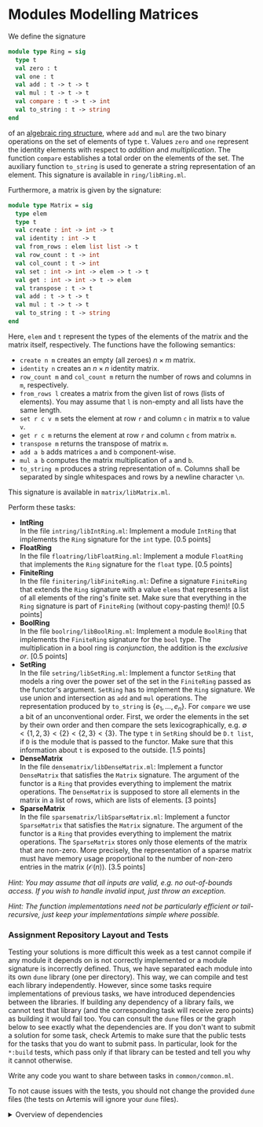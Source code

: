 # Modules Modelling Matrices
We define the signature

```ocaml
module type Ring = sig
  type t
  val zero : t
  val one : t
  val add : t -> t -> t
  val mul : t -> t -> t
  val compare : t -> t -> int
  val to_string : t -> string
end
```

of an [algebraic ring structure](https://en.wikipedia.org/wiki/Ring_(mathematics)), where `add` and `mul` are the two binary operations on the set of elements of type `t`. Values `zero` and `one` represent the identity elements with respect to *addition* and *multiplication*. The function `compare` establishes a total order on the elements of the set. The auxiliary function `to_string` is used to generate a string representation of an element. This signature is available in `ring/libRing.ml`.

Furthermore, a matrix is given by the signature:

```ocaml
module type Matrix = sig
  type elem
  type t
  val create : int -> int -> t
  val identity : int -> t
  val from_rows : elem list list -> t
  val row_count : t -> int
  val col_count : t -> int
  val set : int -> int -> elem -> t -> t
  val get : int -> int -> t -> elem
  val transpose : t -> t
  val add : t -> t -> t
  val mul : t -> t -> t
  val to_string : t -> string
end
```

Here, `elem` and `t` represent the types of the elements of the matrix and the matrix itself, respectively. The functions have the following semantics:

- `create n m` creates an empty (all zeroes) $n\times m$ matrix.
- `identity n` creates an $n\times n$ identity matrix.
- `row_count m` and `col_count m` return the number of rows and columns in `m`, respectively.
- `from_rows l` creates a matrix from the given list of rows (lists of elements). You may assume that `l` is non-empty and all lists have the same length.
- `set r c v m` sets the element at row `r` and column `c` in matrix `m` to value `v`.
- `get r c m` returns the element at row `r` and column `c` from matrix `m`.
- `transpose m` returns the transpose of matrix `m`.
- `add a b` adds matrices `a` and `b` component-wise.
- `mul a b` computes the matrix multiplication of `a` and `b`.
- `to_string m` produces a string representation of `m`. Columns shall be separated by single whitespaces and rows by a newline character `\n`.

This signature is available in `matrix/libMatrix.ml`.

Perform these tasks:

- **IntRing**  
    In the file `intring/libIntRing.ml`: Implement a module `IntRing` that implements the `Ring` signature for the `int` type. [0.5 points]
- **FloatRing**  
    In the file `floatring/libFloatRing.ml`: Implement a module `FloatRing` that implements the `Ring` signature for the `float` type. [0.5 points]
- **FiniteRing**  
    In the file `finitering/libFiniteRing.ml`: Define a signature `FiniteRing` that extends the `Ring` signature with a value `elems` that represents a list of all elements of the ring's finite set. Make sure that everything in the `Ring` signature is part of `FiniteRing` (without copy-pasting them)! [0.5 points]
- **BoolRing**  
    In the file `boolring/libBoolRing.ml`: Implement a module `BoolRing` that implements the `FiniteRing` signature for the `bool` type. The multiplication in a bool ring is *conjunction*, the addition is the *exclusive or*. [0.5 points]
- **SetRing**  
    In the file `setring/libSetRing.ml`: Implement a functor `SetRing` that models a ring over the power set of the set in the `FiniteRing` passed as the functor's argument. `SetRing` has to implement the `Ring` signature. We use union and intersection as `add` and `mul` operations. The representation produced by `to_string` is $\left\lbrace e_1,\dots,e_n \left\rbrace$. For `compare` we use a bit of an unconventional order. First, we order the elements in the set by their own order and then compare the sets lexicographically, e.g. $\emptyset<\left\lbrace 1,2,3 \left\rbrace<\left\lbrace 2 \left\rbrace<\left\lbrace 2,3 \left\rbrace<\left\lbrace 3 \left\rbrace$. The type `t` in `SetRing` should be `D.t list`, if `D` is the module that is passed to the functor. Make sure that this information about `t` is exposed to the outside. [1.5 points]
- **DenseMatrix**  
    In the file `densematrix/libDenseMatrix.ml`: Implement a functor `DenseMatrix` that satisfies the `Matrix` signature. The argument of the functor is a `Ring` that provides everything to implement the matrix operations. The `DenseMatrix` is supposed to store all elements in the matrix in a list of rows, which are lists of elements. [3 points]
- **SparseMatrix**  
    In the file `sparsematrix/libSparseMatrix.ml`: Implement a functor `SparseMatrix` that satisfies the `Matrix` signature. The argument of the functor is a `Ring` that provides everything to implement the matrix operations. The `SparseMatrix` stores only those elements of the matrix that are non-zero. More precisely, the representation of a sparse matrix must have memory usage proportional to the number of non-zero entries in the matrix ($\mathcal{O} (n)$). [3.5 points]

*Hint: You may assume that all inputs are valid, e.g. no out-of-bounds access. If you wish to handle invalid input, just throw an exception.*

*Hint: The function implementations need not be particularly efficient or tail-recursive, just keep your implementations simple where possible.*

### Assignment Repository Layout and Tests
Testing your solutions is more difficult this week as a test cannot compile if any module it depends on is not correctly implemented or a module signature is incorrectly defined. Thus, we have separated each module into its own `dune` library (one per directory). This way, we can compile and test each library independently. However, since some tasks require implementations of previous tasks, we have introduced dependencies between the libraries. If building any dependency of a library fails, we cannot test that library (and the corresponding task will receive zero points) as building it would fail too. You can consult the `dune` files or the graph below to see exactly what the dependencies are. If you don't want to submit a solution for some task, check Artemis to make sure that the public tests for the tasks that you do want to submit pass. In particular, look for the `*:build` tests, which pass only if that library can be tested and tell you why it cannot otherwise.

Write any code you want to share between tasks in `common/common.ml`.

To not cause issues with the tests, you should not change the provided `dune` files (the tests on Artemis will ignore your `dune` files).

<details>
    <summary mardown="span">Overview of dependencies</summary>

![](img/dependencies.png)
Example: If your implementation of `libFiniteRing` can't compile, then `libBoolRing` and `libSetRing` will not be tested and receive zero points.

Example: You can reuse any implementations you write in `libMatrix` in `libDenseMatrix` and `libSparseMatrix`, but don't change the `Matrix` signature.

*Tip: You can generate similar graphs for any dune project by installing dune-deps with opam install dune-deps, then running e.g. `dune-deps | dot -Tpng > deps.png`*

</details>
